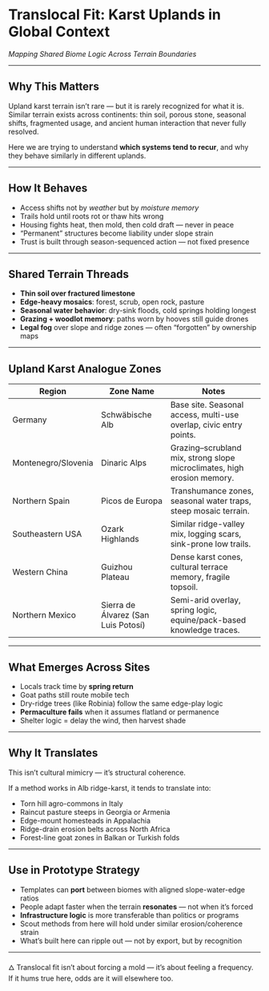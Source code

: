 # Translocal Fit: Karst Uplands in Global Context
*Mapping Shared Biome Logic Across Terrain Boundaries*

---

## Why This Matters

Upland karst terrain isn’t rare — but it is rarely recognized for what it is.
Similar terrain exists across continents: thin soil, porous stone, seasonal shifts, fragmented usage, and ancient human interaction that never fully resolved.  

Here we are trying to understand **which systems tend to recur**, and why they behave similarly in different uplands.

---

## How It Behaves

- Access shifts not by *weather* but by *moisture memory*
- Trails hold until roots rot or thaw hits wrong
- Housing fights heat, then mold, then cold draft — never in peace
- “Permanent” structures become liability under slope strain
- Trust is built through season-sequenced action — not fixed presence

---

## Shared Terrain Threads

- **Thin soil over fractured limestone**
- **Edge-heavy mosaics**: forest, scrub, open rock, pasture
- **Seasonal water behavior**: dry-sink floods, cold springs holding longest
- **Grazing + woodlot memory**: paths worn by hooves still guide drones
- **Legal fog** over slope and ridge zones — often “forgotten” by ownership maps

---

## Upland Karst Analogue Zones

| Region               | Zone Name                              | Notes |
|---------------------|-----------------------------------------|-------|
| Germany             | Schwäbische Alb                         | Base site. Seasonal access, multi-use overlap, civic entry points. |
| Montenegro/Slovenia | Dinaric Alps                            | Grazing–scrubland mix, strong slope microclimates, high erosion memory. |
| Northern Spain      | Picos de Europa                         | Transhumance zones, seasonal water traps, steep mosaic terrain. |
| Southeastern USA    | Ozark Highlands                         | Similar ridge-valley mix, logging scars, sink-prone low trails. |
| Western China       | Guizhou Plateau                         | Dense karst cones, cultural terrace memory, fragile topsoil. |
| Northern Mexico     | Sierra de Álvarez (San Luis Potosí)     | Semi-arid overlay, spring logic, equine/pack-based knowledge traces. |

---

## What Emerges Across Sites

- Locals track time by **spring return**
- Goat paths still route mobile tech
- Dry-ridge trees (like Robinia) follow the same edge-play logic
- **Permaculture fails** when it assumes flatland or permanence
- Shelter logic = delay the wind, then harvest shade

---

## Why It Translates

This isn’t cultural mimicry — it’s structural coherence.

If a method works in Alb ridge-karst, it tends to translate into:
- Torn hill agro-commons in Italy  
- Raincut pasture steeps in Georgia or Armenia  
- Edge-mount homesteads in Appalachia  
- Ridge-drain erosion belts across North Africa  
- Forest-line goat zones in Balkan or Turkish folds

---

## Use in Prototype Strategy

- Templates can **port** between biomes with aligned slope-water-edge ratios
- People adapt faster when the terrain **resonates** — not when it’s forced
- **Infrastructure logic** is more transferable than politics or programs
- Scout methods from here will hold under similar erosion/coherence strain
- What’s built here can ripple out — not by export, but by recognition

---

🜂 Translocal fit isn’t about forcing a mold — it’s about feeling a frequency.  
If it hums true here, odds are it will elsewhere too.
